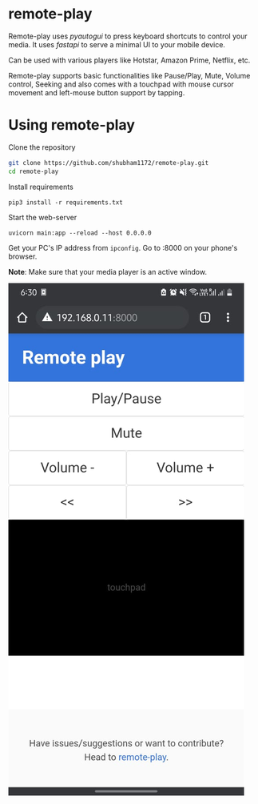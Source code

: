 # remote-play
Remote-play uses *pyautogui* to press keyboard shortcuts to control your media. It uses *fastapi* to serve a minimal UI to your mobile device.

Can be used with various players like Hotstar, Amazon Prime, Netflix, etc.

Remote-play supports basic functionalities like Pause/Play, Mute, Volume control, Seeking and also comes with a touchpad with mouse cursor movement and left-mouse button support by tapping.

# Using remote-play
Clone the repository
```bash
git clone https://github.com/shubham1172/remote-play.git
cd remote-play
```

Install requirements
```
pip3 install -r requirements.txt
```

Start the web-server
```
uvicorn main:app --reload --host 0.0.0.0
```

Get your PC's IP address from `ipconfig`. Go to <ipaddr>:8000 on your phone's browser.

**Note**: Make sure that your media player is an active window.

![Screenshot](/docs/screenshot.jpeg)